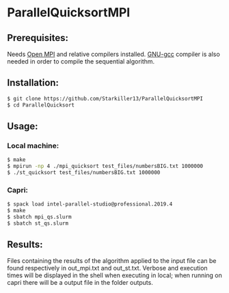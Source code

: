 # ParallelQuicksortMPI

## Prerequisites:
Needs [Open MPI](https://www.open-mpi.org/) and relative compilers installed.
[GNU-gcc](https://gcc.gnu.org/) compiler is also needed in order to compile the sequential algorithm.

## Installation:
```bash
$ git clone https://github.com/Starkiller13/ParallelQuicksortMPI
$ cd ParallelQuicksort
```

## Usage:
### Local machine:
```bash
$ make
$ mpirun -np 4 ./mpi_quicksort test_files/numbersBIG.txt 1000000
$ ./st_quicksort test_files/numbersBIG.txt 1000000
```

### Capri:
```bash
$ spack load intel-parallel-studio@professional.2019.4 
$ make
$ sbatch mpi_qs.slurm
$ sbatch st_qs.slurm
```

## Results:
 Files containing the results of the algorithm applied to the input file can be found respectively in out_mpi.txt and out_st.txt. Verbose and execution times will be displayed in the shell when executing in local; when running on capri there will be a output file in the folder outputs.